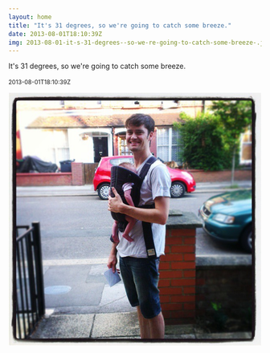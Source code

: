 ```yaml
---
layout: home
title: "It's 31 degrees, so we're going to catch some breeze."
date: 2013-08-01T18:10:39Z
img: 2013-08-01-it-s-31-degrees--so-we-re-going-to-catch-some-breeze-.jpg
---
```


It's 31 degrees, so we're going to catch some breeze.

<small>2013-08-01T18:10:39Z</small>

![It's 31 degrees, so we're going to catch some breeze.](2013-08-01-it-s-31-degrees--so-we-re-going-to-catch-some-breeze-.jpg)
